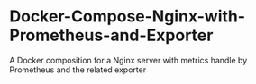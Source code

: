 # Docker-Compose-Nginx-with-Prometheus-and-Exporter
A Docker composition for a Nginx server with metrics handle by Prometheus and the related exporter
